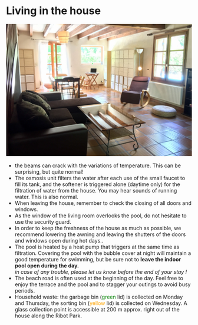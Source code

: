 # Living in the house
![Living Room](../img/salon.jpg "the living-room")

* the beams can crack with the variations of temperature. This can be surprising, but quite normal!
* The osmosis unit filters the water after each use of the small faucet to fill its tank, and the softener is triggered alone \(daytime only\) for the filtration of water from the house. You may hear sounds of running water. This is also normal.
* When leaving the house, remember to check the closing of all doors and windows.
* As the window of the living room overlooks the pool, do not hesitate to use the security guard.
* In order to keep the freshness of the house as much as possible, we recommend lowering the awning and leaving the shutters of the doors and windows open during hot days..
* The pool is heated by a heat pump that triggers at the same time as filtration. Covering the pool with the bubble cover at night will maintain a good temperature for swimming, but be sure not to **leave the indoor pool open during the day.**  
_in case of any trouble, please let us know before the end of your stay !_
* The beach road is often used at the beginning of the day. Feel free to enjoy the terrace and the pool and to stagger your outings to avoid busy periods.
* Household waste: the garbage bin (<font color="green">green</font> lid) is collected on Monday and Thursday, the sorting bin (<font color="orange">yellow</font> lid) is collected on Wednesday. A glass collection point is accessible at 200 m approx. right out of the house along the Ribot Park.
